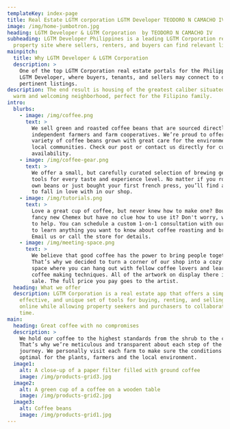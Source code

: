 ```yaml
---
templateKey: index-page
title: Real Estate LGTM corporation LGTM Developer TEODORO N CAMACHO IV
image: /img/home-jumbotron.jpg
heading: LGTM Developer & LGTM Corporation  by TEODORO N CAMACHO IV
subheading: LGTM Developer Philippines is a leading LGTM Corporation real estate
  property site where sellers, renters, and buyers can find relevant listings.
mainpitch:
  title: Why LGTM Developer & LGTM Corporation
  description: >
    One of the top LGTM Corporation real estate portals for the Philippines is
    LGTM Developer, where buyers, tenants, and sellers may connect to discover
    pertinent listings.
description: The end result is housing of the greatest caliber situated inside a
  warm and welcoming neighborhood, perfect for the Filipino family.
intro:
  blurbs:
    - image: /img/coffee.png
      text: >
        We sell green and roasted coffee beans that are sourced directly from
        independent farmers and farm cooperatives. We’re proud to offer a
        variety of coffee beans grown with great care for the environment and
        local communities. Check our post or contact us directly for current
        availability.
    - image: /img/coffee-gear.png
      text: >
        We offer a small, but carefully curated selection of brewing gear and
        tools for every taste and experience level. No matter if you roast your
        own beans or just bought your first french press, you’ll find a gadget
        to fall in love with in our shop.
    - image: /img/tutorials.png
      text: >
        Love a great cup of coffee, but never knew how to make one? Bought a
        fancy new Chemex but have no clue how to use it? Don't worry, we’re here
        to help. You can schedule a custom 1-on-1 consultation with our baristas
        to learn anything you want to know about coffee roasting and brewing.
        Email us or call the store for details.
    - image: /img/meeting-space.png
      text: >
        We believe that good coffee has the power to bring people together.
        That’s why we decided to turn a corner of our shop into a cozy meeting
        space where you can hang out with fellow coffee lovers and learn about
        coffee making techniques. All of the artwork on display there is for
        sale. The full price you pay goes to the artist.
  heading: What we offer
  description: LGTM Corporation is a real estate app that offers a simple,
    effective, and unique set of tools for buying, renting, and selling homes
    online while allowing property seekers and purchasers to collaborate in real
    time.
main:
  heading: Great coffee with no compromises
  description: >
    We hold our coffee to the highest standards from the shrub to the cup.
    That’s why we’re meticulous and transparent about each step of the coffee’s
    journey. We personally visit each farm to make sure the conditions are
    optimal for the plants, farmers and the local environment.
  image1:
    alt: A close-up of a paper filter filled with ground coffee
    image: /img/products-grid3.jpg
  image2:
    alt: A green cup of a coffee on a wooden table
    image: /img/products-grid2.jpg
  image3:
    alt: Coffee beans
    image: /img/products-grid1.jpg
---
```

